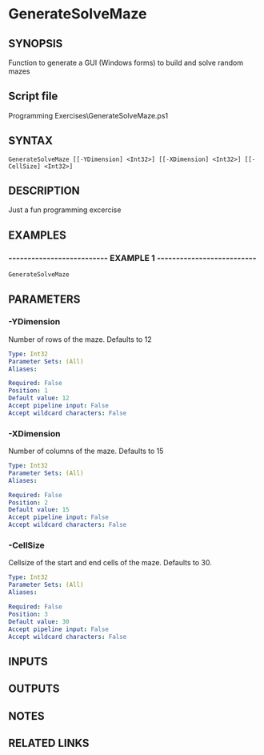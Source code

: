 # GenerateSolveMaze

## SYNOPSIS
Function to generate a GUI (Windows forms) to build and solve random mazes

## Script file
Programming Exercises\GenerateSolveMaze.ps1

## SYNTAX

```
GenerateSolveMaze [[-YDimension] <Int32>] [[-XDimension] <Int32>] [[-CellSize] <Int32>]
```

## DESCRIPTION
Just a fun programming excercise

## EXAMPLES

### -------------------------- EXAMPLE 1 --------------------------
```
GenerateSolveMaze
```

## PARAMETERS

### -YDimension
Number of rows of the maze.
Defaults to 12

```yaml
Type: Int32
Parameter Sets: (All)
Aliases: 

Required: False
Position: 1
Default value: 12
Accept pipeline input: False
Accept wildcard characters: False
```

### -XDimension
Number of columns of the maze.
Defaults to 15

```yaml
Type: Int32
Parameter Sets: (All)
Aliases: 

Required: False
Position: 2
Default value: 15
Accept pipeline input: False
Accept wildcard characters: False
```

### -CellSize
Cellsize of the start and end cells of the maze.
Defaults to 30.

```yaml
Type: Int32
Parameter Sets: (All)
Aliases: 

Required: False
Position: 3
Default value: 30
Accept pipeline input: False
Accept wildcard characters: False
```

## INPUTS

## OUTPUTS

## NOTES

## RELATED LINKS

